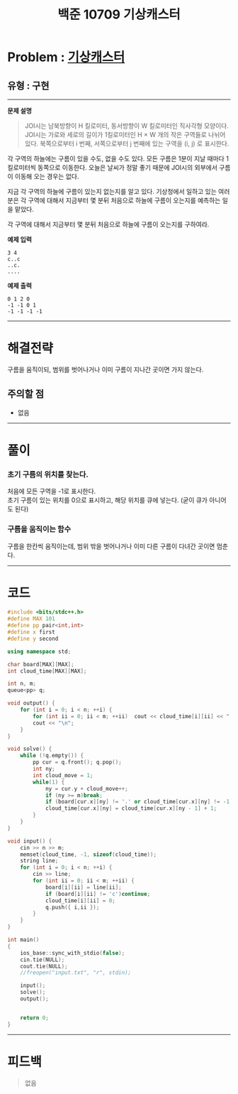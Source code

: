 ﻿---
title: 백준 10709 기상캐스터
categories:
- PS
- JOI
tags:
- baekjoon
- PS
- Problem Solve
---

<!-- 문제 번호 -->

# Problem : [기상캐스터](boj.kr/10709)
## 유형 : 구현

---


**문제 설명**

> JOI시는 남북방향이 H 킬로미터, 동서방향이 W 킬로미터인 직사각형 모양이다. JOI시는 가로와 세로의 길이가 1킬로미터인 H × W 개의 작은 구역들로 나뉘어 있다. 북쪽으로부터 i 번째, 서쪽으로부터 j 번째에 있는 구역을 (i, j) 로 표시한다.
>
각 구역의 하늘에는 구름이 있을 수도, 없을 수도 있다. 모든 구름은 1분이 지날 때마다 1킬로미터씩 동쪽으로 이동한다. 오늘은 날씨가 정말 좋기 때문에 JOI시의 외부에서 구름이 이동해 오는 경우는 없다.
>
지금 각 구역의 하늘에 구름이 있는지 없는지를 알고 있다. 기상청에서 일하고 있는 여러분은 각 구역에 대해서 지금부터 몇 분뒤 처음으로 하늘에 구름이 오는지를 예측하는 일을 맡았다.
>
각 구역에 대해서 지금부터 몇 분뒤 처음으로 하늘에 구름이 오는지를 구하여라.

**예제 입력**

```
3 4
c..c
..c.
....
```

**예제 출력**

```
0 1 2 0
-1 -1 0 1
-1 -1 -1 -1
```

---


# 해결전략

> 
구름을 움직이되, 범위를 벗어나거나 이미 구름이 지나간 곳이면 가지 않는다.



## 주의할 점

* 없음


---



# 풀이

### 초기 구름의 위치를 찾는다.
처음에 모든 구역을 -1로 표시한다.  
초기 구름이 있는 위치를 0으로 표시하고, 해당 위치를 큐에 넣는다. (굳이 큐가 아니어도 된다)


### 구름을 움직이는 함수
구름을 한칸씩 움직이는데, 범위 밖을 벗어나거나 이미 다른 구름이 다녀간 곳이면 멈춘다. 

---

# 코드

```c++
#include <bits/stdc++.h>
#define MAX 101
#define pp pair<int,int>
#define x first
#define y second

using namespace std;

char board[MAX][MAX];
int cloud_time[MAX][MAX];

int n, m;
queue<pp> q;

void output() {
	for (int i = 0; i < n; ++i) {
		for (int ii = 0; ii < m; ++ii)	cout << cloud_time[i][ii] << " ";
		cout << "\n";
	}
}

void solve() {
	while (!q.empty()) {
		pp cur = q.front(); q.pop();
		int ny;
		int cloud_move = 1;
		while(1) {
			ny = cur.y + cloud_move++;
			if (ny >= m)break;
			if (board[cur.x][ny] != '.' or cloud_time[cur.x][ny] != -1)break;
			cloud_time[cur.x][ny] = cloud_time[cur.x][ny - 1] + 1;
		}
	}
}

void input() {
	cin >> n >> m;
	memset(cloud_time, -1, sizeof(cloud_time));
	string line;
	for (int i = 0; i < n; ++i) {
		cin >> line;
		for (int ii = 0; ii < m; ++ii) {
			board[i][ii] = line[ii];
			if (board[i][ii] != 'c')continue;
			cloud_time[i][ii] = 0;	
			q.push({ i,ii });
		}
	}
}

int main()
{
	ios_base::sync_with_stdio(false);
	cin.tie(NULL);
	cout.tie(NULL);
    //freopen("input.txt", "r", stdin);

	input();
	solve();
	output();


	return 0;
}
```


---


# 피드백


> 없음
